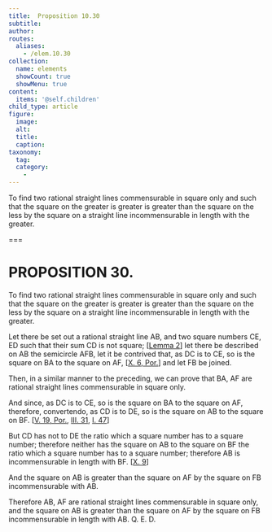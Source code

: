 ```yaml
---
title:  Proposition 10.30
subtitle: 
author:
routes:
  aliases:
    - /elem.10.30
collection:
  name: elements
  showCount: true
  showMenu: true
content:
  items: '@self.children'
child_type: article
figure:
  image:
  alt:
  title:
  caption:
taxonomy:
  tag:
  category:
    - 
---
```


<p><hi rend="ital">To find two rational straight lines commensurable in square only and such that the square on the greater is greater is greater than the square on the less by the square on a straight line incommensurable in length with the greater</hi>. </p>

===

<h1>PROPOSITION 30.</h1>
<p><span class="ital">To find two rational straight lines commensurable in square only and such that the square on the greater is greater is greater than the square on the less by the square on a straight line incommensurable in length with the greater</span>. </p>

<p>Let there be set out a rational straight line <span class="ital">AB</span>, and two square numbers <span class="ital">CE</span>, <span class="ital">ED</span> such that their sum <span class="ital">CD</span> is not square; [<a href="/elem.10.28.l.2">Lemma 2</a>]  let there be described on <span class="ital">AB</span> the semicircle <span class="ital">AFB</span>, let it be contrived that, as <span class="ital">DC</span> is to <span class="ital">CE</span>, so is the square on <span class="ital">BA</span> to the square on <span class="ital">AF</span>, [<a href="/elem.10.6.p.1">X. 6, Por.</a>] and let <span class="ital">FB</span> be joined. </p>

<p>Then, in a similar manner to the preceding, we can prove that <span class="ital">BA</span>, <span class="ital">AF</span> are rational straight lines commensurable in square only. </p>

<p>And since, as <span class="ital">DC</span> is to <span class="ital">CE</span>, so is the square on <span class="ital">BA</span> to the square on <span class="ital">AF</span>, therefore, <foreign lang="la">convertendo</foreign>, as <span class="ital">CD</span> is to <span class="ital">DE</span>, so is the square on <span class="ital">AB</span> to the square on <span class="ital">BF</span>. [<a href="/elem.5.19.p.1">V. 19, Por.</a>, <a href="/elem.3.31">III. 31</a>, <a href="/elem.1.47">I. 47</a>] </p>

<p>But <span class="ital">CD</span> has not to <span class="ital">DE</span> the ratio which a square number has to a square number; <pb n="69"/>therefore neither has the square on <span class="ital">AB</span> to the square on <span class="ital">BF</span> the ratio which a square number has to a square number; therefore <span class="ital">AB</span> is incommensurable in length with <span class="ital">BF</span>. [<a href="/elem.10.9">X. 9</a>] </p>

<p>And the square on <span class="ital">AB</span> is greater than the square on <span class="ital">AF</span> by the square on <span class="ital">FB</span> incommensurable with <span class="ital">AB</span>. </p>

<p>Therefore <span class="ital">AB</span>, <span class="ital">AF</span> are rational straight lines commensurable in square only, and the square on <span class="ital">AB</span> is greater than the square on <span class="ital">AF</span> by the square on <span class="ital">FB</span> incommensurable in length with <span class="ital">AB</span>. Q. E. D.</p>
